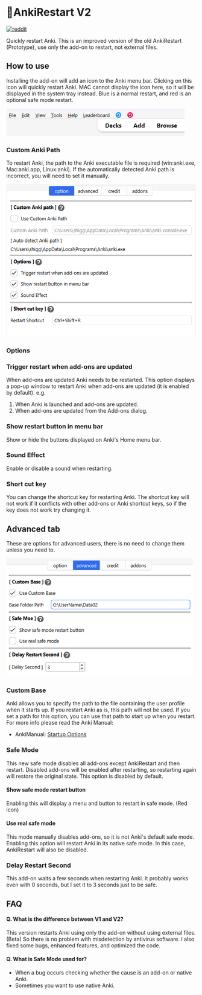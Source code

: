 # 🔂AnkiRestart V2


<!-- Created -->
[![reddit](https://github.com/shigeyukey/AnkiRestart/assets/124401518/85368aad-6f50-4335-8858-7a30a66fb065)](https://www.reddit.com/user/Shige-yuki)

Quickly restart Anki. This is an improved version of the old AnkiRestart (Prototype), use only the add-on to restart, not external files.

## How to use

Installing the add-on will add an icon to the Anki menu bar. Clicking on this icon will quickly restart Anki. MAC cannot display the icon here, so it will be displayed in the system tray instead. Blue is a normal restart, and red is an optional safe mode restart.


![alt text](images/ankiRestartV2/03.png)


### Custom Anki Path

To restart Anki, the path to the Anki executable file is required (win:anki.exe, Mac:anki.app, Linux:anki). If the automatically detected Anki path is incorrect, you will need to set it manually.

![alt text](images/ankiRestartV2/00.png)

### Options

### Trigger restart when add-ons are updated

When add-ons are updated Anki needs to be restarted. This option displays a pop-up window to restart Anki when add-ons are updated (it is enabled by default). e.g.
1. When Anki is launched and add-ons are updated.
2. When add-ons are updated from the Add-ons dialog.


### Show restart button in menu bar

Show or hide the buttons displayed on Anki's Home menu bar.

### Sound Effect

Enable or disable a sound when restarting.

### Short cut key

You can change the shortcut key for restarting Anki. The shortcut key will not work if it conflicts with other add-ons or Anki shortcut keys, so if the key does not work try changing it.

## Advanced tab

These are options for advanced users, there is no need to change them unless you need to.

![alt text](images/ankiRestartV2/01.png)

### Custom Base

Anki allows you to specify the path to the file containing the user profile when it starts up. If you restart Anki as is, this path will not be used. If you set a path for this option, you can use that path to start up when you restart.
 For more info please read the Anki Manual:

* AnkiManual: [Startup Options](https://docs.ankiweb.net/files.html#startup-options)

### Safe Mode

This new safe mode disables all add-ons except AnkiRestart and then restart. Disabled add-ons will be enabled after restarting, so restarting again will restore the original state. This option is disabled by default.

#### Show safe mode restart button

Enabling this will display a menu and button to restart in safe mode. (Red icon)

#### Use real safe mode

This mode manually disables add-ons, so it is not Anki's default safe mode. Enabling this option will restart Anki in its native safe mode. In this case, AnkiRestart will also be disabled.

### Delay Restart Second

This add-on waits a few seconds when restarting Anki. It probably works even with 0 seconds, but I set it to 3 seconds just to be safe.

## FAQ

#### Q. What is the difference between V1 and V2?

 This version restarts Anki using only the add-on without using external files. (Beta) So there is no problem with misdetection by antivirus software. I also fixed some bugs, enhanced features, and optimized the code.


#### Q. What is Safe Mode used for?

* When a bug occurs checking whether the cause is an add-on or native Anki.
* Sometimes you want to use native Anki.







